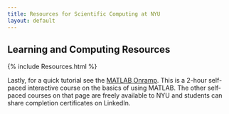 ```yaml
---
title: Resources for Scientific Computing at NYU
layout: default
---
```

## Learning and Computing Resources

{% include Resources.html %}

Lastly, for a quick tutorial see the [MATLAB Onramp](https://matlabacademy.mathworks.com). This is a 2-hour self-paced interactive course on the basics of using MATLAB. The other self-paced courses on that page are freely available to NYU and students can share completion certificates on LinkedIn.
